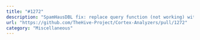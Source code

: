 ```yaml
---
title: "#1272"
description: "SpamHausDBL fix: replace query function (not working) with resolve function ()"
url: "https://github.com/TheHive-Project/Cortex-Analyzers/pull/1272"
category: "Miscellaneous"
---
```

